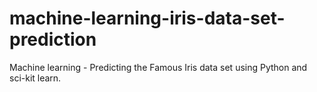 # machine-learning-iris-data-set-prediction
Machine learning - Predicting the Famous Iris data set using Python and sci-kit learn.
